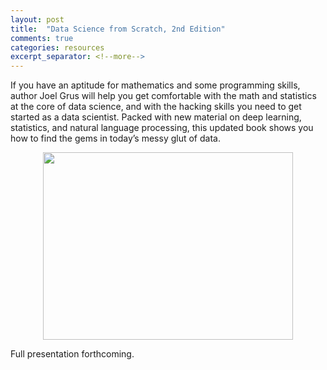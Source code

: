 ```yaml
---
layout: post
title:  "Data Science from Scratch, 2nd Edition"
comments: true
categories: resources
excerpt_separator: <!--more-->
---
```


If you have an aptitude for mathematics and some programming skills, author Joel Grus will help you get comfortable with the math and statistics at the core of data science, and with the hacking skills you need to get started as a data scientist. Packed with new material on deep learning, statistics, and natural language processing, this updated book shows you how to find the gems in today’s messy glut of data.
<!--more-->

<center><img src="https://builtin.com/sites/default/files/styles/ckeditor_optimize/public/inline-images/data-science-from-scratch-data-science-books_1.png" style="height: 300px; width:400px;"/></center>

Full presentation forthcoming.
